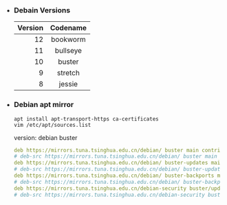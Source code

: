 -   ### Debain Versions

    | Version | Codename |
    | ------: | :------: |
    |      12 | bookworm |
    |      11 | bullseye |
    |      10 |  buster  |
    |       9 | stretch  |
    |       8 |  jessie  |

-   ### Debian apt mirror

    ```shell
    apt install apt-transport-https ca-certificates
    vim /etc/apt/sources.list
    ```

    version: debian buster

    ```yaml
    deb https://mirrors.tuna.tsinghua.edu.cn/debian/ buster main contrib non-free
    # deb-src https://mirrors.tuna.tsinghua.edu.cn/debian/ buster main contrib non-free
    deb https://mirrors.tuna.tsinghua.edu.cn/debian/ buster-updates main contrib non-free
    # deb-src https://mirrors.tuna.tsinghua.edu.cn/debian/ buster-updates main contrib non-free
    deb https://mirrors.tuna.tsinghua.edu.cn/debian/ buster-backports main contrib non-free
    # deb-src https://mirrors.tuna.tsinghua.edu.cn/debian/ buster-backports main contrib non-free
    deb https://mirrors.tuna.tsinghua.edu.cn/debian-security buster/updates main contrib non-free
    # deb-src https://mirrors.tuna.tsinghua.edu.cn/debian-security buster/updates main contrib non-free
    ```
